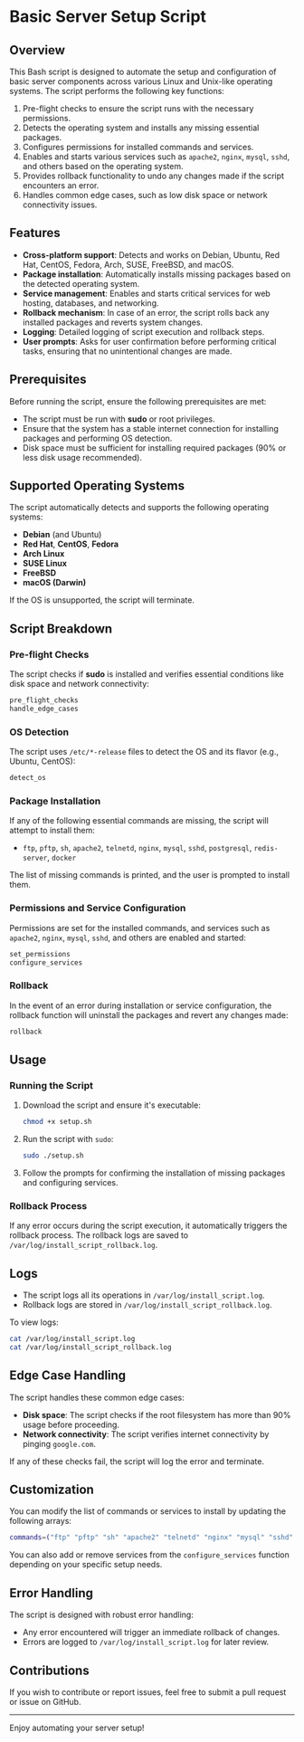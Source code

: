 # Basic Server Setup Script

## Overview

This Bash script is designed to automate the setup and configuration of basic server components across various Linux and Unix-like operating systems. The script performs the following key functions:

1. Pre-flight checks to ensure the script runs with the necessary permissions.
2. Detects the operating system and installs any missing essential packages.
3. Configures permissions for installed commands and services.
4. Enables and starts various services such as `apache2`, `nginx`, `mysql`, `sshd`, and others based on the operating system.
5. Provides rollback functionality to undo any changes made if the script encounters an error.
6. Handles common edge cases, such as low disk space or network connectivity issues.

## Features

- **Cross-platform support**: Detects and works on Debian, Ubuntu, Red Hat, CentOS, Fedora, Arch, SUSE, FreeBSD, and macOS.
- **Package installation**: Automatically installs missing packages based on the detected operating system.
- **Service management**: Enables and starts critical services for web hosting, databases, and networking.
- **Rollback mechanism**: In case of an error, the script rolls back any installed packages and reverts system changes.
- **Logging**: Detailed logging of script execution and rollback steps.
- **User prompts**: Asks for user confirmation before performing critical tasks, ensuring that no unintentional changes are made.

## Prerequisites

Before running the script, ensure the following prerequisites are met:

- The script must be run with **sudo** or root privileges.
- Ensure that the system has a stable internet connection for installing packages and performing OS detection.
- Disk space must be sufficient for installing required packages (90% or less disk usage recommended).

## Supported Operating Systems

The script automatically detects and supports the following operating systems:

- **Debian** (and Ubuntu)
- **Red Hat**, **CentOS**, **Fedora**
- **Arch Linux**
- **SUSE Linux**
- **FreeBSD**
- **macOS (Darwin)**

If the OS is unsupported, the script will terminate.

## Script Breakdown

### Pre-flight Checks

The script checks if **sudo** is installed and verifies essential conditions like disk space and network connectivity:

```bash
pre_flight_checks
handle_edge_cases
```

### OS Detection

The script uses `/etc/*-release` files to detect the OS and its flavor (e.g., Ubuntu, CentOS):

```bash
detect_os
```

### Package Installation

If any of the following essential commands are missing, the script will attempt to install them:

- `ftp`, `pftp`, `sh`, `apache2`, `telnetd`, `nginx`, `mysql`, `sshd`, `postgresql`, `redis-server`, `docker`

The list of missing commands is printed, and the user is prompted to install them.

### Permissions and Service Configuration

Permissions are set for the installed commands, and services such as `apache2`, `nginx`, `mysql`, `sshd`, and others are enabled and started:

```bash
set_permissions
configure_services
```

### Rollback

In the event of an error during installation or service configuration, the rollback function will uninstall the packages and revert any changes made:

```bash
rollback
```

## Usage

### Running the Script

1. Download the script and ensure it's executable:
   ```bash
   chmod +x setup.sh
   ```

2. Run the script with `sudo`:
   ```bash
   sudo ./setup.sh
   ```

3. Follow the prompts for confirming the installation of missing packages and configuring services.

### Rollback Process

If any error occurs during the script execution, it automatically triggers the rollback process. The rollback logs are saved to `/var/log/install_script_rollback.log`.

## Logs

- The script logs all its operations in `/var/log/install_script.log`.
- Rollback logs are stored in `/var/log/install_script_rollback.log`.

To view logs:
```bash
cat /var/log/install_script.log
cat /var/log/install_script_rollback.log
```

## Edge Case Handling

The script handles these common edge cases:
- **Disk space**: The script checks if the root filesystem has more than 90% usage before proceeding.
- **Network connectivity**: The script verifies internet connectivity by pinging `google.com`.

If any of these checks fail, the script will log the error and terminate.

## Customization

You can modify the list of commands or services to install by updating the following arrays:

```bash
commands=("ftp" "pftp" "sh" "apache2" "telnetd" "nginx" "mysql" "sshd" "postgresql" "redis-server" "docker")
```

You can also add or remove services from the `configure_services` function depending on your specific setup needs.

## Error Handling

The script is designed with robust error handling:
- Any error encountered will trigger an immediate rollback of changes.
- Errors are logged to `/var/log/install_script.log` for later review.

## Contributions

If you wish to contribute or report issues, feel free to submit a pull request or issue on GitHub.

---

Enjoy automating your server setup!
